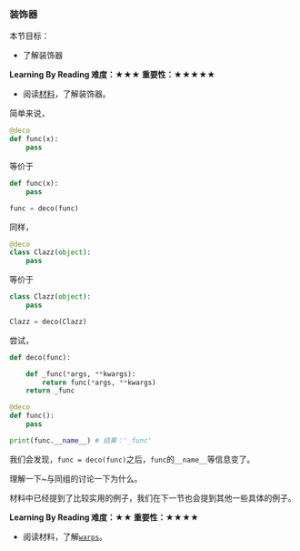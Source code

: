 ### 装饰器

本节目标：
- 了解装饰器

**Learning By Reading 难度：★★★ 重要性：★★★★★**

- 阅读[材料](http://www.cnblogs.com/Jerry-Chou/archive/2012/05/23/python-decorator-explain.html)，了解装饰器。

简单来说，
```python
@deco
def func(x):
    pass
```
等价于
```python
def func(x):
    pass

func = deco(func)
```

同样，
```python
@deco
class Clazz(object):
    pass
```
等价于
```python
class Clazz(object):
    pass

Clazz = deco(Clazz)
```

尝试，
```python
def deco(func):

    def _func(*args, **kwargs):
	    return func(*args, **kwargs)
    return _func

@deco
def func():
    pass

print(func.__name__) # 结果：'_func'
```
我们会发现，`func = deco(func)`之后，`func`的`__name__`等信息变了。

理解一下~与同组的讨论一下为什么。

材料中已经提到了比较实用的例子，我们在下一节也会提到其他一些具体的例子。

**Learning By Reading 难度：★★ 重要性：★★★★**

- 阅读材料，了解[`warps`](http://blog.csdn.net/hqzxsc2006/article/details/50337865)。
